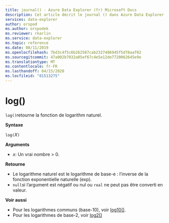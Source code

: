 ```yaml
---
title: journal() - Azure Data Explorer (fr) Microsoft Docs
description: Cet article décrit le journal () dans Azure Data Explorer.
services: data-explorer
author: orspod
ms.author: orspodek
ms.reviewer: rkarlin
ms.service: data-explorer
ms.topic: reference
ms.date: 08/11/2019
ms.openlocfilehash: 7bd3c4f5c6b262587cab2327486945f5d78aaf02
ms.sourcegitcommit: 47a002b7032a05ef67c4e5e12de7720062645e9e
ms.translationtype: MT
ms.contentlocale: fr-FR
ms.lasthandoff: 04/15/2020
ms.locfileid: "81513275"
---
```

# <a name="log"></a>log()

`log()`retourne la fonction de logarithm naturel.  

**Syntaxe**

`log(`*X*`)`

**Arguments**

* *x*: Un vrai nombre > 0.

**Retourne**

* Le logarithme naturel est le logarithme de base-e : l’inverse de la fonction exponentielle naturelle (exp).
* `null`si l’argument est négatif ou nul ou `real` ne peut pas être converti en valeur. 

**Voir aussi**

* Pour les logarithmes communs (base-10), voir [log10()](log10-function.md).
* Pour les logarithmes de base-2, voir [log2()](log2-function.md)
